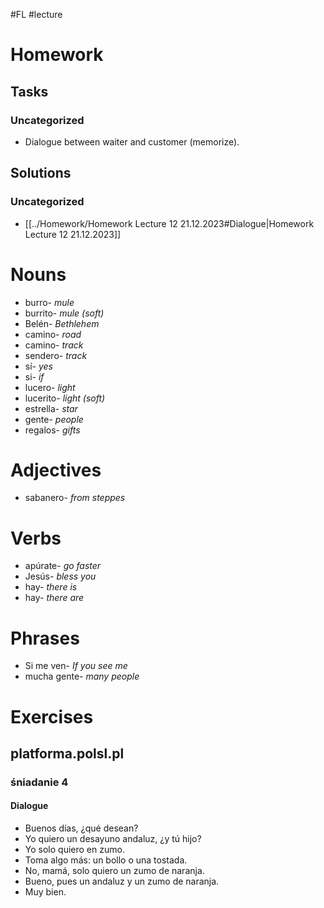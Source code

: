 #FL #lecture 

# Homework
## Tasks
### Uncategorized
- Dialogue between waiter and customer (memorize).

## Solutions
### Uncategorized
- [[../Homework/Homework Lecture 12 21.12.2023#Dialogue|Homework Lecture 12 21.12.2023]]

# Nouns
- burro- *mule*
- burrito- *mule (soft)*
- Belén- *Bethlehem*
- camino- *road*
- camino- *track*
- sendero- *track*
- sí- *yes*
- si- *if*
- lucero- *light*
- lucerito- *light (soft)*
- estrella- *star*
- gente- *people*
- regalos- *gifts*

# Adjectives
- sabanero- *from steppes*

# Verbs
- apúrate- *go faster*
- Jesús- *bless you*
- hay- *there is*
- hay- *there are*

# Phrases
- Si me ven- *If you see me*
- mucha gente- *many people*

# Exercises
## platforma.polsl.pl
### śniadanie 4
#### Dialogue
- Buenos días, ¿qué desean?
- Yo quiero un desayuno andaluz, ¿y tú hijo?
- Yo solo quiero en zumo.
- Toma algo más: un bollo o una tostada.
- No, mamá, solo quiero un zumo de naranja.
- Bueno, pues un andaluz y un zumo de naranja.
- Muy bien.